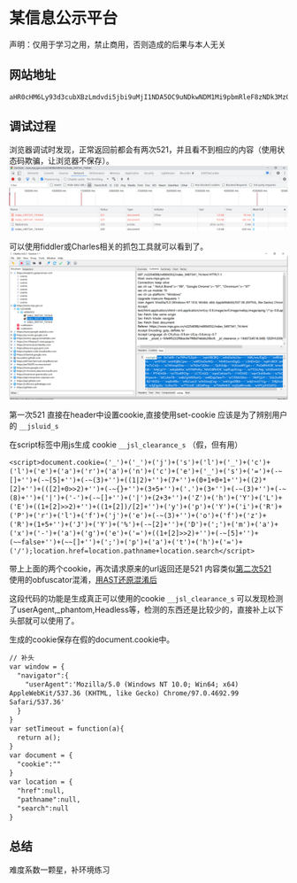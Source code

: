 # 某信息公示平台
声明：仅用于学习之用，禁止商用，否则造成的后果与本人无关
## 网站地址
```
aHR0cHM6Ly93d3cubXBzLmdvdi5jbi9uMjI1NDA5OC9uNDkwNDM1Mi9pbmRleF8zNDk3MzQxXzc0Lmh0bWw=
```

## 调试过程
浏览器调试时发现，正常返回前都会有两次521，并且看不到相应的内容（使用状态码欺骗，让浏览器不保存）。
![](./picture/01.png)

可以使用fiddler或Charles相关的抓包工具就可以看到了。
![](./picture/02.png)

第一次521
直接在header中设置cookie,直接使用set-cookie 应该是为了辨别用户的 `__jsluid_s`  

在script标签中用js生成 cookie `__jsl_clearance_s` （假，但有用）
```
<script>document.cookie=('_')+('_')+('j')+('s')+('l')+('_')+('c')+('l')+('e')+('a')+('r')+('a')+('n')+('c')+('e')+('_')+('s')+('=')+(-~[]+'')+(-~[5]+'')+(-~(3)+'')+((1|2)+'')+(7+'')+(0+1+0+1+'')+((2)*[2]+'')+(([2]+0>>2)+'')+(-~{}+'')+(3+5+'')+('.')+(3+'')+(-~(3)+'')+(-~(8)+'')+('|')+('-')+(-~[]+'')+('|')+(2+3+'')+('Z')+('h')+('Y')+('L')+('E')+((1+[2]>>2)+'')+((1+[2])/[2]+'')+('y')+('p')+('Y')+('i')+('R')+('P')+('r')+('l')+('f')+('j')+('e')+(-~(3)+'')+('o')+('f')+('z')+('R')+(1+5+'')+('J')+('Y')+('%')+(-~[2]+'')+('D')+(';')+('m')+('a')+('x')+('-')+('a')+('g')+('e')+('=')+((1+[2]>>2)+'')+(-~[5]+'')+(~~false+'')+(~~[]+'')+(';')+('p')+('a')+('t')+('h')+('=')+('/');location.href=location.pathname+location.search</script>
```

带上上面的两个cookie，再次请求原来的url返回还是521
内容类似[第二次521](./original.js)  
使用的obfuscator混淆，[用AST还原混淆后](./decrypt.js)  

这段代码的功能是生成真正可以使用的cookie `__jsl_clearance_s`
可以发现检测了userAgent,_phantom,Headless等，检测的东西还是比较少的，直接补上以下头部就可以使用了。

生成的cookie保存在假的document.cookie中。
```
// 补头
var window = {
  "navigator":{
    "userAgent":'Mozilla/5.0 (Windows NT 10.0; Win64; x64) AppleWebKit/537.36 (KHTML, like Gecko) Chrome/97.0.4692.99 Safari/537.36'
  }
}
var setTimeout = function(a){
  return a();
}
var document = {
  "cookie":""
}
var location = {
  "href":null,
  "pathname":null,
  "search":null
}
```
## 总结
难度系数一颗星，补环境练习
